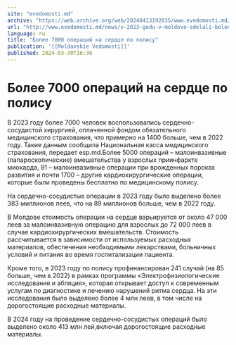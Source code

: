 ```yaml
---
site: "evedomosti.md"
archive: "https://web.archive.org/web/20240413192835/www.evedomosti.md/news/v-2023-godu-v-moldove-sdelali-bolee-7000-operacij-na-serdce"
url: "http://www.evedomosti.md/news/v-2023-godu-v-moldove-sdelali-bolee-7000-operacij-na-serdce"
language: ru
title: "Более 7000 операций на сердце по полису"
publication: '[[Moldavskie Vedomosti]]'
published: 2024-03-30T16:36
---
```


# Более 7000 операций на сердце по полису

В 2023 году более 7000 человек воспользовались сердечно-сосудистой хирургией, оплаченной фондом обязательного медицинского страхования, что примерно на 1400 больше, чем в 2022 году. Такие данным сообщила Национальная касса медицинского страхования, передает esp.md.Более 5000 операций – малоинвазивные (лапароскопические) вмешательства у взрослых приинфаркте миокарда, 91 – малоинвазивные операции при врожденных пороках развития и почти 1700 – другие кардиохирургические операции, которые были проведены бесплатно по медицинскому полису.

На сердечно-сосудистые операции в 2023 году было выделено более 383 миллионов леев, что на 89 миллионов больше, чем в 2022 году.

В Молдове стоимость операции на сердце варьируется от около 47 000 леев за малоинвазивную операцию для взрослых до 72 000 леев в случае кардиохирургических вмешательств. Стоимость рассчитывается в зависимости от используемых расходных материалов, обеспечения необходимыми лекарствами, больничных условий и питания во время госпитализации пациента.

Кроме того, в 2023 году по полису профинансирован 241 случай (на 85 больше, чем в 2022) в рамках программы «Электрофизиологические исследования и абляция», которая открывает доступ к современным услугам по диагностике и лечению нарушений ритма сердца. На эти исследования было выделено более 4 млн леев, в том числе на дорогостоящие расходные материалы.

В 2024 году на проведение сердечно-сосудистых операций было выделено около 413 млн лей,включая дорогостоящие расходные материалы.